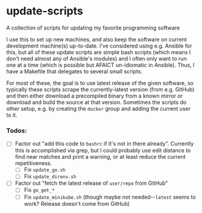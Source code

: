 # update-scripts

A collection of scripts for updating my favorite programming software

I use this to set up new machines, and also keep the software on current
development machine(s) up-to-date. I've considered using e.g. Ansible for this,
but all of these update scripts are simple bash scripts (which means I don't
need almost any of Ansible's modules) and I often only want to run one at a
time (which is possible but AFAICT un-idiomatic in Ansible). Thus, I have a
Makefile that delegates to several small scripts.

For most of these, the goal is to use latest release of the given software, so
typically these scripts scrape the currently-latest version (from e.g. GitHub)
and then either download a precompiled binary from a known mirror or download
and build the source at that version. Sometimes the scripts do other setup,
e.g. by creating the `docker` group and adding the current user to it.

### Todos:

- [ ] Factor out "add this code to `bashrc` if it's not in there already". Currently this is accomplished via grep, but I could probably use edit distance to find near matches and print a warning, or at least reduce the current repetitiveness.
  - [ ] Fix `update_go.sh`
  - [ ] Fix `update_direnv.sh`
- [ ] Factor out "fetch the latest release of `user/repo` from GitHub"
  - [ ] Fix `go_get_*`
  - [ ] Fix `update_minikube.sh` (though maybe not needed--`latest` seems to work? Release doesn't come from GitHub)
